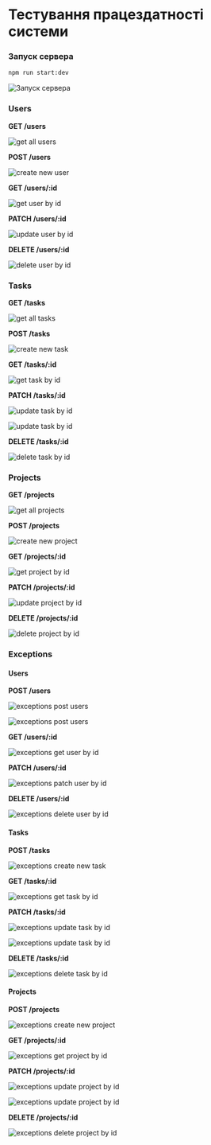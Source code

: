 # Тестування працездатності системи

### Запуск сервера

```bash
npm run start:dev
```

![Запуск сервера](image.png)

### Users

**GET /users**

![get all users](image-4.png)

**POST /users**

![create new user](image-1.png)

**GET /users/:id**

![get user by id](image-5.png)

**PATCH /users/:id**

![update user by id](<image_2024-11-12_13-24-56 (2).png>)

**DELETE /users/:id**

![delete user by id](image_2024-11-12_13-26-37.png)

### Tasks

**GET /tasks**

![get all tasks](image_2024-11-13_16-51-05.png)

**POST /tasks**

![create new task](image-7.png)

**GET /tasks/:id**

![get task by id](image-8.png)

**PATCH /tasks/:id**

![update task by id](image_2024-11-13_17-13-53.png)

![update task by id](<image_2024-11-13_17-13-53 (2).png>)

**DELETE /tasks/:id**

![delete task by id](image-11.png)

### Projects

**GET /projects**

![get all projects](image-15.png)

**POST /projects**

![create new project](image-16.png)

**GET /projects/:id**

![get project by id](image-18.png)

**PATCH /projects/:id**

![update project by id](image-20.png)

**DELETE /projects/:id**

![delete project by id](image-24.png)

### Exceptions

#### Users

**POST /users**

![exceptions post users](image-2.png)

![exceptions post users](image-3.png)

**GET /users/:id**

![exceptions get user by id](image-6.png)

**PATCH /users/:id**

![exceptions patch user by id](image_2024-11-12_13-24-56.png)

**DELETE /users/:id**

![exceptions delete user by id](<image_2024-11-12_13-26-37 (2).png>)

#### Tasks

**POST /tasks**

![exceptions create new task](image-9.png)

**GET /tasks/:id**

![exceptions get task by id](image-10.png)

**PATCH /tasks/:id**

![exceptions update task by id](image-12.png)

![exceptions update task by id](image-13.png)

**DELETE /tasks/:id**

![exceptions delete task by id](image-14.png)

#### Projects

**POST /projects**

![exceptions create new project](image-17.png)

**GET /projects/:id**

![exceptions get project by id](image-19.png)

**PATCH /projects/:id**

![exceptions update project by id](image-21.png)

![exceptions update project by id](image-22.png)

**DELETE /projects/:id**

![exceptions delete project by id](image-23.png)
